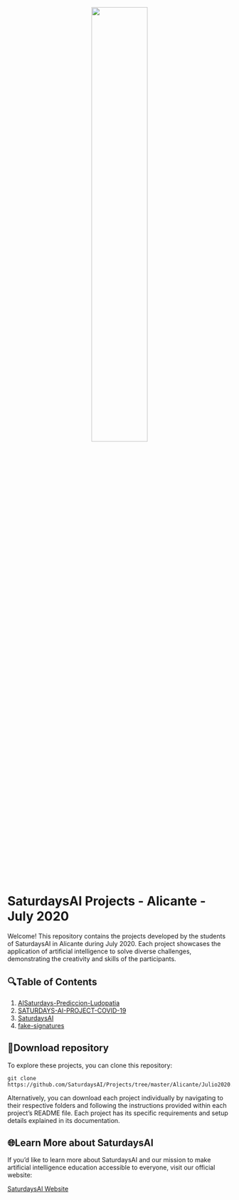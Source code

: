 <p align="center"><img width="50%" src="https://saturdaysai.github.io/saturdaysai/images/logo.png" /></p>

# SaturdaysAI Projects - Alicante - July 2020

Welcome! This repository contains the projects developed by the students of SaturdaysAI in Alicante during July 2020. Each project showcases the application of artificial intelligence to solve diverse challenges, demonstrating the creativity and skills of the participants.

## 🔍Table of Contents

1) [AISaturdays-Prediccion-Ludopatia](https://github.com/SaturdaysAI/Projects/tree/master/Alicante/Julio2020/AISaturdays-Prediccion-Ludopatia)
2) [SATURDAYS-AI-PROJECT-COVID-19](https://github.com/SaturdaysAI/Projects/tree/master/Alicante/Julio2020/SATURDAYS-AI-PROJECT-COVID-19)
3) [SaturdaysAI](https://github.com/SaturdaysAI/Projects/tree/master/Alicante/Julio2020/SaturdaysAI)
4) [fake-signatures](https://github.com/SaturdaysAI/Projects/tree/master/Alicante/Julio2020/fake-signatures)

## 💾Download repository

To explore these projects, you can clone this repository:
```
git clone https://github.com/SaturdaysAI/Projects/tree/master/Alicante/Julio2020.git
```
Alternatively, you can download each project individually by navigating to their respective folders and following the instructions provided within each project’s README file.
Each project has its specific requirements and setup details explained in its documentation.

## 🌐Learn More about SaturdaysAI

If you’d like to learn more about SaturdaysAI and our mission to make artificial intelligence education accessible to everyone, visit our official website:

[SaturdaysAI Website](https://saturdays.ai/)
